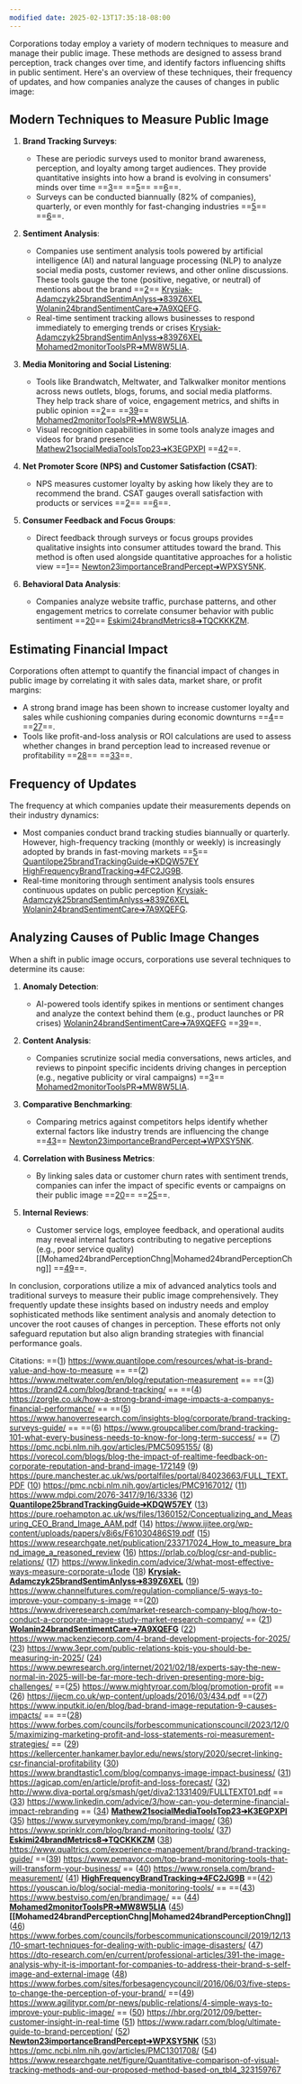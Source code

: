 ```yaml
---
modified date: 2025-02-13T17:35:18-08:00
---
```

Corporations today employ a variety of modern techniques to measure and manage their public image. These methods are designed to assess brand perception, track changes over time, and identify factors influencing shifts in public sentiment. Here's an overview of these techniques, their frequency of updates, and how companies analyze the causes of changes in public image:

## **Modern Techniques to Measure Public Image**
1. **Brand Tracking Surveys**:
   - These are periodic surveys used to monitor brand awareness, perception, and loyalty among target audiences. They provide quantitative insights into how a brand is evolving in consumers' minds over time ==[3](https://brand24.com/blog/brand-tracking/)== ==[5](https://www.hanoverresearch.com/insights-blog/corporate/brand-tracking-surveys-guide/)== ==[6](https://www.groupcaliber.com/brand-tracking-101-what-every-business-needs-to-know-for-long-term-success/)==.
   - Surveys can be conducted biannually (82% of companies), quarterly, or even monthly for fast-changing industries ==[5](https://www.hanoverresearch.com/insights-blog/corporate/brand-tracking-surveys-guide/)== ==[6](https://www.groupcaliber.com/brand-tracking-101-what-every-business-needs-to-know-for-long-term-success/)==.

2. **Sentiment Analysis**:
   - Companies use sentiment analysis tools powered by artificial intelligence (AI) and natural language processing (NLP) to analyze social media posts, customer reviews, and other online discussions. These tools gauge the tone (positive, negative, or neutral) of mentions about the brand ==[2](https://www.meltwater.com/en/blog/reputation-measurement)== [Krysiak-Adamczyk25brandSentimAnlyss➔839Z6XEL](zotero://select/library/items/839Z6XEL) [Wolanin24brandSentimentCare➔7A9XQEFG](zotero://select/library/items/7A9XQEFG).
   - Real-time sentiment tracking allows businesses to respond immediately to emerging trends or crises [Krysiak-Adamczyk25brandSentimAnlyss➔839Z6XEL](zotero://select/library/items/839Z6XEL) [Mohamed2monitorToolsPR➔MW8W5LIA](zotero://select/library/items/MW8W5LIA).

3. **Media Monitoring and Social Listening**:
   - Tools like Brandwatch, Meltwater, and Talkwalker monitor mentions across news outlets, blogs, forums, and social media platforms. They help track share of voice, engagement metrics, and shifts in public opinion ==[2](https://www.meltwater.com/en/blog/reputation-measurement)== ==[39](https://www.pemavor.com/top-brand-monitoring-tools-that-will-transform-your-business/)== [Mohamed2monitorToolsPR➔MW8W5LIA](zotero://select/library/items/MW8W5LIA).
   - Visual recognition capabilities in some tools analyze images and videos for brand presence [Mathew21socialMediaToolsTop23➔K3EGPXPI](zotero://select/library/items/K3EGPXPI) ==[42](https://youscan.io/blog/social-media-monitoring-tools/)==.

4. **Net Promoter Score (NPS) and Customer Satisfaction (CSAT)**:
   - NPS measures customer loyalty by asking how likely they are to recommend the brand. CSAT gauges overall satisfaction with products or services ==[2](https://www.meltwater.com/en/blog/reputation-measurement)== ==[6](https://www.groupcaliber.com/brand-tracking-101-what-every-business-needs-to-know-for-long-term-success/)==.

5. **Consumer Feedback and Focus Groups**:
   - Direct feedback through surveys or focus groups provides qualitative insights into consumer attitudes toward the brand. This method is often used alongside quantitative approaches for a holistic view ==[1](https://www.quantilope.com/resources/what-is-brand-value-and-how-to-measure)== [Newton23importanceBrandPercept➔WPXSY5NK](zotero://select/library/items/WPXSY5NK).

6. **Behavioral Data Analysis**:
   - Companies analyze website traffic, purchase patterns, and other engagement metrics to correlate consumer behavior with public sentiment ==[20](https://www.driveresearch.com/market-research-company-blog/how-to-conduct-a-corporate-image-study-market-research-company/)== [Eskimi24brandMetrics8➔TQCKKKZM](zotero://select/library/items/TQCKKKZM).

## **Estimating Financial Impact**
Corporations often attempt to quantify the financial impact of changes in public image by correlating it with sales data, market share, or profit margins:
- A strong brand image has been shown to increase customer loyalty and sales while cushioning companies during economic downturns ==[4](https://zorgle.co.uk/how-a-strong-brand-image-impacts-a-companys-financial-performance/)== ==[27](https://www.inputkit.io/en/blog/bad-brand-image-reputation-9-causes-impacts/)==.
- Tools like profit-and-loss analysis or ROI calculations are used to assess whether changes in brand perception lead to increased revenue or profitability ==[28](https://www.forbes.com/councils/forbescommunicationscouncil/2023/12/05/maximizing-marketing-profit-and-loss-statements-roi-measurement-strategies/)== ==[33](https://www.linkedin.com/advice/3/how-can-you-determine-financial-impact-rebranding)==.

## **Frequency of Updates**
The frequency at which companies update their measurements depends on their industry dynamics:
- Most companies conduct brand tracking studies biannually or quarterly. However, high-frequency tracking (monthly or weekly) is increasingly adopted by brands in fast-moving markets ==[5](https://www.hanoverresearch.com/insights-blog/corporate/brand-tracking-surveys-guide/)== [Quantilope25brandTrackingGuide➔KDQW57EY](zotero://select/library/items/KDQW57EY) [HighFrequencyBrandTracking➔4FC2JG9B](zotero://select/library/items/4FC2JG9B).
- Real-time monitoring through sentiment analysis tools ensures continuous updates on public perception [Krysiak-Adamczyk25brandSentimAnlyss➔839Z6XEL](zotero://select/library/items/839Z6XEL) [Wolanin24brandSentimentCare➔7A9XQEFG](zotero://select/library/items/7A9XQEFG).

## **Analyzing Causes of Public Image Changes**
When a shift in public image occurs, corporations use several techniques to determine its cause:
1. **Anomaly Detection**:
   - AI-powered tools identify spikes in mentions or sentiment changes and analyze the context behind them (e.g., product launches or PR crises) [Wolanin24brandSentimentCare➔7A9XQEFG](zotero://select/library/items/7A9XQEFG) ==[39](https://www.pemavor.com/top-brand-monitoring-tools-that-will-transform-your-business/)==.
   
2. **Content Analysis**:
   - Companies scrutinize social media conversations, news articles, and reviews to pinpoint specific incidents driving changes in perception (e.g., negative publicity or viral campaigns) ==[3](https://brand24.com/blog/brand-tracking/)== [Mohamed2monitorToolsPR➔MW8W5LIA](zotero://select/library/items/MW8W5LIA).

3. **Comparative Benchmarking**:
   - Comparing metrics against competitors helps identify whether external factors like industry trends are influencing the change ==[43](https://www.bestviso.com/en/brandimage/)== [Newton23importanceBrandPercept➔WPXSY5NK](zotero://select/library/items/WPXSY5NK).

4. **Correlation with Business Metrics**:
   - By linking sales data or customer churn rates with sentiment trends, companies can infer the impact of specific events or campaigns on their public image ==[20](https://www.driveresearch.com/market-research-company-blog/how-to-conduct-a-corporate-image-study-market-research-company/)== ==[25](https://www.mightyroar.com/blog/promotion-profit)==.

5. **Internal Reviews**:
   - Customer service logs, employee feedback, and operational audits may reveal internal factors contributing to negative perceptions (e.g., poor service quality) [[Mohamed24brandPerceptionChng|Mohamed24brandPerceptionChng]] ==[49](https://www.agilitypr.com/pr-news/public-relations/4-simple-ways-to-improve-your-public-image/)==.

In conclusion, corporations utilize a mix of advanced analytics tools and traditional surveys to measure their public image comprehensively. They frequently update these insights based on industry needs and employ sophisticated methods like sentiment analysis and anomaly detection to uncover the root causes of changes in perception. These efforts not only safeguard reputation but also align branding strategies with financial performance goals.

Citations:
==([1](https://www.quantilope.com/resources/what-is-brand-value-and-how-to-measure)) https://www.quantilope.com/resources/what-is-brand-value-and-how-to-measure ==
==([2](https://www.meltwater.com/en/blog/reputation-measurement)) https://www.meltwater.com/en/blog/reputation-measurement ==
==([3](https://brand24.com/blog/brand-tracking/)) https://brand24.com/blog/brand-tracking/ ==
==([4](https://zorgle.co.uk/how-a-strong-brand-image-impacts-a-companys-financial-performance/)) https://zorgle.co.uk/how-a-strong-brand-image-impacts-a-companys-financial-performance/ ==
==([5](https://www.hanoverresearch.com/insights-blog/corporate/brand-tracking-surveys-guide/)) https://www.hanoverresearch.com/insights-blog/corporate/brand-tracking-surveys-guide/ ==
==([6](https://www.groupcaliber.com/brand-tracking-101-what-every-business-needs-to-know-for-long-term-success/)) https://www.groupcaliber.com/brand-tracking-101-what-every-business-needs-to-know-for-long-term-success/ ==
([7](https://pmc.ncbi.nlm.nih.gov/articles/PMC5095155/)) https://pmc.ncbi.nlm.nih.gov/articles/PMC5095155/
([8](https://vorecol.com/blogs/blog-the-impact-of-realtime-feedback-on-corporate-reputation-and-brand-image-172149)) https://vorecol.com/blogs/blog-the-impact-of-realtime-feedback-on-corporate-reputation-and-brand-image-172149
([9](https://pure.manchester.ac.uk/ws/portalfiles/portal/84023663/FULL_TEXT.PDF)) https://pure.manchester.ac.uk/ws/portalfiles/portal/84023663/FULL_TEXT.PDF
([10](https://pmc.ncbi.nlm.nih.gov/articles/PMC9167012/)) https://pmc.ncbi.nlm.nih.gov/articles/PMC9167012/
([11](https://www.mdpi.com/2076-3417/9/16/3336)) https://www.mdpi.com/2076-3417/9/16/3336
([12](https://www.quantilope.com/resources/guide-to-brand-tracking)) **[Quantilope25brandTrackingGuide➔KDQW57EY](zotero://select/library/items/KDQW57EY)**
([13](https://pure.roehampton.ac.uk/ws/files/1360152/Conceptualizing_and_Measuring_CEO_Brand_Image_AAM.pdf)) https://pure.roehampton.ac.uk/ws/files/1360152/Conceptualizing_and_Measuring_CEO_Brand_Image_AAM.pdf
([14](https://www.ijitee.org/wp-content/uploads/papers/v8i6s/F61030486S19.pdf)) https://www.ijitee.org/wp-content/uploads/papers/v8i6s/F61030486S19.pdf
([15](https://www.researchgate.net/publication/233717024_How_to_measure_brand_image_a_reasoned_review)) https://www.researchgate.net/publication/233717024_How_to_measure_brand_image_a_reasoned_review
([16](https://prlab.co/blog/csr-and-public-relations/)) https://prlab.co/blog/csr-and-public-relations/
([17](https://www.linkedin.com/advice/3/what-most-effective-ways-measure-corporate-u1ode)) https://www.linkedin.com/advice/3/what-most-effective-ways-measure-corporate-u1ode
([18](https://survicate.com/blog/brand-sentiment-analysis/)) **[Krysiak-Adamczyk25brandSentimAnlyss➔839Z6XEL](zotero://select/library/items/839Z6XEL)**
([19](https://www.channelfutures.com/regulation-compliance/5-ways-to-improve-your-company-s-image)) https://www.channelfutures.com/regulation-compliance/5-ways-to-improve-your-company-s-image
==([20](https://www.driveresearch.com/market-research-company-blog/how-to-conduct-a-corporate-image-study-market-research-company/)) https://www.driveresearch.com/market-research-company-blog/how-to-conduct-a-corporate-image-study-market-research-company/ ==
([21](https://brand24.com/blog/brand-sentiment/)) **[Wolanin24brandSentimentCare➔7A9XQEFG](zotero://select/library/items/7A9XQEFG)**
([22](https://www.mackenziecorp.com/4-brand-development-projects-for-2025/)) https://www.mackenziecorp.com/4-brand-development-projects-for-2025/
([23](https://www.3epr.com/public-relations-kpis-you-should-be-measuring-in-2025/)) https://www.3epr.com/public-relations-kpis-you-should-be-measuring-in-2025/
([24](https://www.pewresearch.org/internet/2021/02/18/experts-say-the-new-normal-in-2025-will-be-far-more-tech-driven-presenting-more-big-challenges/)) https://www.pewresearch.org/internet/2021/02/18/experts-say-the-new-normal-in-2025-will-be-far-more-tech-driven-presenting-more-big-challenges/
==([25](https://www.mightyroar.com/blog/promotion-profit)) https://www.mightyroar.com/blog/promotion-profit ==
([26](https://ijecm.co.uk/wp-content/uploads/2016/03/434.pdf)) https://ijecm.co.uk/wp-content/uploads/2016/03/434.pdf
==([27](https://www.inputkit.io/en/blog/bad-brand-image-reputation-9-causes-impacts/)) https://www.inputkit.io/en/blog/bad-brand-image-reputation-9-causes-impacts/ ==
==([28](https://www.forbes.com/councils/forbescommunicationscouncil/2023/12/05/maximizing-marketing-profit-and-loss-statements-roi-measurement-strategies/)) https://www.forbes.com/councils/forbescommunicationscouncil/2023/12/05/maximizing-marketing-profit-and-loss-statements-roi-measurement-strategies/ ==
([29](https://kellercenter.hankamer.baylor.edu/news/story/2020/secret-linking-csr-financial-profitability)) https://kellercenter.hankamer.baylor.edu/news/story/2020/secret-linking-csr-financial-profitability
([30](https://www.brandtastic1.com/blog/companys-image-impact-business/)) https://www.brandtastic1.com/blog/companys-image-impact-business/
([31](https://agicap.com/en/article/profit-and-loss-forecast/)) https://agicap.com/en/article/profit-and-loss-forecast/
([32](http://www.diva-portal.org/smash/get/diva2:1331409/FULLTEXT01.pdf)) http://www.diva-portal.org/smash/get/diva2:1331409/FULLTEXT01.pdf
==([33](https://www.linkedin.com/advice/3/how-can-you-determine-financial-impact-rebranding)) https://www.linkedin.com/advice/3/how-can-you-determine-financial-impact-rebranding ==
([34](https://www.meltwater.com/en/blog/top-social-media-monitoring-tools)) **[Mathew21socialMediaToolsTop23➔K3EGPXPI](zotero://select/library/items/K3EGPXPI)**
([35](https://www.surveymonkey.com/mp/brand-image/)) https://www.surveymonkey.com/mp/brand-image/
([36](https://www.sprinklr.com/blog/brand-monitoring-tools/)) https://www.sprinklr.com/blog/brand-monitoring-tools/
([37](https://www.eskimi.com/blog/brand-metrics)) **[Eskimi24brandMetrics8➔TQCKKKZM](zotero://select/library/items/TQCKKKZM)**
([38](https://www.qualtrics.com/experience-management/brand/brand-tracking-guide/)) https://www.qualtrics.com/experience-management/brand/brand-tracking-guide/
==([39](https://www.pemavor.com/top-brand-monitoring-tools-that-will-transform-your-business/)) https://www.pemavor.com/top-brand-monitoring-tools-that-will-transform-your-business/ ==
([40](https://www.ronsela.com/brand-measurement/)) https://www.ronsela.com/brand-measurement/
([41](https://blog.tapresearch.com/high-frequency-brand-tracking)) **[HighFrequencyBrandTracking➔4FC2JG9B](zotero://select/library/items/4FC2JG9B)**
==([42](https://youscan.io/blog/social-media-monitoring-tools/)) https://youscan.io/blog/social-media-monitoring-tools/ ==
==([43](https://www.bestviso.com/en/brandimage/)) https://www.bestviso.com/en/brandimage/ ==
([44](https://www.aimtechnologies.co/pr-monitoring-tools-enhancing-your-public-relations-strategy/)) **[Mohamed2monitorToolsPR➔MW8W5LIA](zotero://select/library/items/MW8W5LIA)**
([45](https://www.aimtechnologies.co/changing-brand-perception-strategies-and-impact/)) **[[Mohamed24brandPerceptionChng|Mohamed24brandPerceptionChng]]**
([46](https://www.forbes.com/councils/forbescommunicationscouncil/2019/12/13/10-smart-techniques-for-dealing-with-public-image-disasters/)) https://www.forbes.com/councils/forbescommunicationscouncil/2019/12/13/10-smart-techniques-for-dealing-with-public-image-disasters/
([47](https://dto-research.com/en/current/professional-articles/391-the-image-analysis-why-it-is-important-for-companies-to-address-their-brand-s-self-image-and-external-image)) https://dto-research.com/en/current/professional-articles/391-the-image-analysis-why-it-is-important-for-companies-to-address-their-brand-s-self-image-and-external-image
([48](https://www.forbes.com/sites/forbesagencycouncil/2016/06/03/five-steps-to-change-the-perception-of-your-brand/)) https://www.forbes.com/sites/forbesagencycouncil/2016/06/03/five-steps-to-change-the-perception-of-your-brand/
==([49](https://www.agilitypr.com/pr-news/public-relations/4-simple-ways-to-improve-your-public-image/)) https://www.agilitypr.com/pr-news/public-relations/4-simple-ways-to-improve-your-public-image/ ==
([50](https://hbr.org/2012/09/better-customer-insight-in-real-time)) https://hbr.org/2012/09/better-customer-insight-in-real-time
([51](https://www.radarr.com/blog/ultimate-guide-to-brand-perception/)) https://www.radarr.com/blog/ultimate-guide-to-brand-perception/
([52](https://www.brandwatch.com/blog/marketing-the-importance-of-brand-perception/)) **[Newton23importanceBrandPercept➔WPXSY5NK](zotero://select/library/items/WPXSY5NK)**
([53](https://pmc.ncbi.nlm.nih.gov/articles/PMC1301708/)) https://pmc.ncbi.nlm.nih.gov/articles/PMC1301708/
([54](https://www.researchgate.net/figure/Quantitative-comparison-of-visual-tracking-methods-and-our-proposed-method-based-on_tbl4_323159767)) https://www.researchgate.net/figure/Quantitative-comparison-of-visual-tracking-methods-and-our-proposed-method-based-on_tbl4_323159767